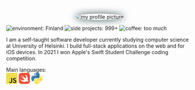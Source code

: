 <div style="text-align:center">
<img src="https://avatars.githubusercontent.com/u/28809272" style="max-width:200px; max-height:200px; border-radius:50%; box-shadow:0 0 20px darkslategray" alt="my profile picture">
</div>

![environment: Finland](https://img.shields.io/badge/environment-Finland-blue)
![side projects: 999+](https://img.shields.io/badge/side%20projects-999+-critical)
![coffee: too much](https://img.shields.io/badge/coffee-too%20much-8c4c1b)

I am a self-taught software developer currently studying computer science at University of Helsinki.
I build full-stack applications on the web and for iOS devices.
In 2021 I won Apple's Swift Student Challenge coding competition.

Main languages:<br>
![JavaScript](javascript.png)
![Swift](swift.png)
![Python](python.png)
